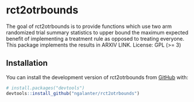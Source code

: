 
<!-- README.md is generated from README.Rmd. Please edit that file -->

# rct2otrbounds

The goal of rct2otrbounds is to provide functions which use two arm
randomized trial summary statistics to upper bound the maximum expected
benefit of implementing a treatment rule as opposed to treating
everyone. This package implements the results in ARXIV LINK. License:
GPL (\>= 3)

## Installation

You can install the development version of rct2otrbounds from
[GitHub](https://github.com/) with:

``` r
# install.packages("devtools")
devtools::install_github("ngalanter/rct2otrbounds")
```
